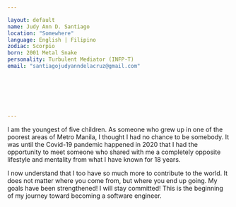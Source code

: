 ```yaml
---

layout: default
name: Judy Ann D. Santiago
location: "Somewhere"
language: English | Filipino
zodiac: Scorpio
born: 2001 Metal Snake
personality: Turbulent Mediator (INFP-T)
email: "santiagojudyanndelacruz@gmail.com"







---
```


I am the youngest of five children. As someone who grew up in one of the poorest areas of Metro Manila, I thought I had no chance to be somebody. It was until the Covid-19 pandemic happened in 2020 that I had the opportunity to meet someone who shared with me a completely opposite lifestyle and mentality from what I have known for 18 years. 

I now understand that I too have so much more to contribute to the world. It does not matter where you come from, but where you end up going. My goals have been strengthened! I will stay committed! This is the beginning of my journey toward becoming a software engineer.

